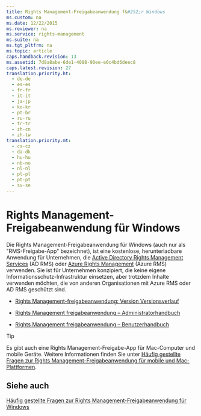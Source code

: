 ```yaml
---
title: Rights Management-Freigabeanwendung f&#252;r Windows
ms.custom: na
ms.date: 12/22/2015
ms.reviewer: na
ms.service: rights-management
ms.suite: na
ms.tgt_pltfrm: na
ms.topic: article
caps.handback.revision: 13
ms.assetid: 7d8a8abe-6de1-4088-90ee-e0c4bd6deec8
caps.latest.revision: 27
translation.priority.ht: 
  - de-de
  - es-es
  - fr-fr
  - it-it
  - ja-jp
  - ko-kr
  - pt-br
  - ru-ru
  - tr-tr
  - zh-cn
  - zh-tw
translation.priority.mt: 
  - cs-cz
  - da-dk
  - hu-hu
  - nb-no
  - nl-nl
  - pl-pl
  - pt-pt
  - sv-se
---
```

# Rights Management-Freigabeanwendung f&#252;r Windows
Die Rights Management-Freigabeanwendung für Windows (auch nur als "RMS-Freigabe-App" bezeichnet), ist eine kostenlose, herunterladbare Anwendung für Unternehmen, die [Active Directory Rights Management Services](https://technet.microsoft.com/library/cc772403.aspx) (AD RMS) oder [Azure Rights Management](https://technet.microsoft.com/library/jj585024.aspx) (Azure RMS) verwenden. Sie ist für Unternehmen konzipiert, die keine eigene Informationsschutz-Infrastruktur einsetzen, aber trotzdem Inhalte verwenden möchten, die von anderen Organisationen mit Azure RMS oder AD RMS geschützt sind.

-   [Rights Management-freigabeanwendung: Version Versionsverlauf](../Topic/Rights%20Management%20sharing%20application:%20Version%20release%20history.md)

-   [Rights Management freigabeanwendung – Administratorhandbuch](../../ems/RMS_Client/Rights-Management-sharing-application-administrator-guide.md)

-   [Rights Management freigabeanwendung – Benutzerhandbuch](../../ems/RMS_Client/Rights-Management-sharing-application-user-guide.md)

> [!TIP]
> Es gibt auch eine Rights Management-Freigabe-App für Mac-Computer und mobile Geräte. Weitere Informationen finden Sie unter [Häufig gestellte Fragen zur Rights Management-Freigabeanwendung für mobile und Mac-Plattformen](http://technet.microsoft.com/dn451248).

## Siehe auch
[Häufig gestellte Fragen zur Rights Management-Freigabeanwendung für Windows](http://technet.microsoft.com/dn467883)

